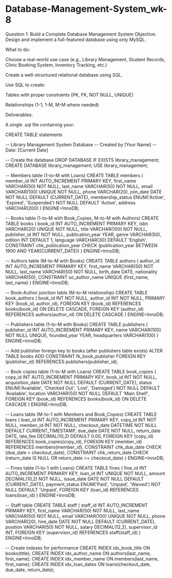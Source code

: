 # Database-Management-System_wk-8
Question 1: Build a Complete Database Management System
Objective:
Design and implement a full-featured database using only MySQL.

What to do:

Choose a real-world use case (e.g., Library Management, Student Records, Clinic Booking System, Inventory Tracking, etc.)

Create a well-structured relational database using SQL.

Use SQL to create:

Tables with proper constraints (PK, FK, NOT NULL, UNIQUE)

Relationships (1-1, 1-M, M-M where needed)

Deliverables:

A single .sql file containing your:

CREATE TABLE statements

-- Library Management System Database
-- Created by [Your Name]
-- Date: [Current Date]

-- Create the database
DROP DATABASE IF EXISTS library_management;
CREATE DATABASE library_management;
USE library_management;

-- Members table (1-to-M with Loans)
CREATE TABLE members (
    member_id INT AUTO_INCREMENT PRIMARY KEY,
    first_name VARCHAR(50) NOT NULL,
    last_name VARCHAR(50) NOT NULL,
    email VARCHAR(100) UNIQUE NOT NULL,
    phone VARCHAR(20),
    join_date DATE NOT NULL DEFAULT (CURRENT_DATE),
    membership_status ENUM('Active', 'Expired', 'Suspended') NOT NULL DEFAULT 'Active',
    address VARCHAR(200)
) ENGINE=InnoDB;

-- Books table (1-to-M with Book_Copies, M-to-M with Authors)
CREATE TABLE books (
    book_id INT AUTO_INCREMENT PRIMARY KEY,
    isbn VARCHAR(20) UNIQUE NOT NULL,
    title VARCHAR(100) NOT NULL,
    publisher_id INT NOT NULL,
    publication_year YEAR,
    genre VARCHAR(50),
    edition INT DEFAULT 1,
    language VARCHAR(30) DEFAULT 'English',
    CONSTRAINT chk_publication_year CHECK (publication_year BETWEEN 1900 AND YEAR(CURRENT_DATE))
) ENGINE=InnoDB;

-- Authors table (M-to-M with Books)
CREATE TABLE authors (
    author_id INT AUTO_INCREMENT PRIMARY KEY,
    first_name VARCHAR(50) NOT NULL,
    last_name VARCHAR(50) NOT NULL,
    birth_date DATE,
    nationality VARCHAR(50),
    CONSTRAINT uc_author_name UNIQUE (first_name, last_name)
) ENGINE=InnoDB;

-- Book-Author junction table (M-to-M relationship)
CREATE TABLE book_authors (
    book_id INT NOT NULL,
    author_id INT NOT NULL,
    PRIMARY KEY (book_id, author_id),
    FOREIGN KEY (book_id) REFERENCES books(book_id) ON DELETE CASCADE,
    FOREIGN KEY (author_id) REFERENCES authors(author_id) ON DELETE CASCADE
) ENGINE=InnoDB;

-- Publishers table (1-to-M with Books)
CREATE TABLE publishers (
    publisher_id INT AUTO_INCREMENT PRIMARY KEY,
    name VARCHAR(100) NOT NULL UNIQUE,
    founded_year YEAR,
    headquarters VARCHAR(100)
) ENGINE=InnoDB;

-- Add publisher foreign key to books (after publishers table exists)
ALTER TABLE books
ADD CONSTRAINT fk_book_publisher
FOREIGN KEY (publisher_id) REFERENCES publishers(publisher_id);

-- Book copies table (1-to-M with Loans)
CREATE TABLE book_copies (
    copy_id INT AUTO_INCREMENT PRIMARY KEY,
    book_id INT NOT NULL,
    acquisition_date DATE NOT NULL DEFAULT (CURRENT_DATE),
    status ENUM('Available', 'Checked Out', 'Lost', 'Damaged') NOT NULL DEFAULT 'Available',
    location VARCHAR(50) NOT NULL DEFAULT 'Main Shelf',
    FOREIGN KEY (book_id) REFERENCES books(book_id) ON DELETE CASCADE
) ENGINE=InnoDB;

-- Loans table (M-to-1 with Members and Book_Copies)
CREATE TABLE loans (
    loan_id INT AUTO_INCREMENT PRIMARY KEY,
    copy_id INT NOT NULL,
    member_id INT NOT NULL,
    checkout_date DATETIME NOT NULL DEFAULT CURRENT_TIMESTAMP,
    due_date DATE NOT NULL,
    return_date DATE,
    late_fee DECIMAL(10,2) DEFAULT 0.00,
    FOREIGN KEY (copy_id) REFERENCES book_copies(copy_id),
    FOREIGN KEY (member_id) REFERENCES members(member_id),
    CONSTRAINT chk_due_date CHECK (due_date > checkout_date),
    CONSTRAINT chk_return_date CHECK (return_date IS NULL OR return_date >= checkout_date)
) ENGINE=InnoDB;

-- Fines table (1-to-1 with Loans)
CREATE TABLE fines (
    fine_id INT AUTO_INCREMENT PRIMARY KEY,
    loan_id INT UNIQUE NOT NULL,
    amount DECIMAL(10,2) NOT NULL,
    issue_date DATE NOT NULL DEFAULT (CURRENT_DATE),
    payment_status ENUM('Paid', 'Unpaid', 'Waived') NOT NULL DEFAULT 'Unpaid',
    FOREIGN KEY (loan_id) REFERENCES loans(loan_id)
) ENGINE=InnoDB;

-- Staff table
CREATE TABLE staff (
    staff_id INT AUTO_INCREMENT PRIMARY KEY,
    first_name VARCHAR(50) NOT NULL,
    last_name VARCHAR(50) NOT NULL,
    email VARCHAR(100) UNIQUE NOT NULL,
    phone VARCHAR(20),
    hire_date DATE NOT NULL DEFAULT (CURRENT_DATE),
    position VARCHAR(50) NOT NULL,
    salary DECIMAL(12,2),
    supervisor_id INT,
    FOREIGN KEY (supervisor_id) REFERENCES staff(staff_id)
) ENGINE=InnoDB;

-- Create indexes for performance
CREATE INDEX idx_book_title ON books(title);
CREATE INDEX idx_author_name ON authors(last_name, first_name);
CREATE INDEX idx_member_name ON members(last_name, first_name);
CREATE INDEX idx_loan_dates ON loans(checkout_date, due_date, return_date);
